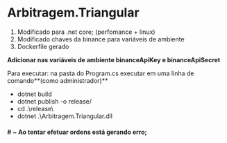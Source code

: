 # Arbitragem.Triangular

1. Modificado para .net core; (perfomance + linux)
2. Modificado chaves da binance para variáveis de ambiente
3. Dockerfile gerado

**Adicionar nas variáveis de ambiente binanceApiKey e binanceApiSecret**

Para executar:
na pasta do Program.cs executar em uma linha de comando**(como administrador)**
- dotnet build
- dotnet publish -o release/
- cd .\release\
- dotnet .\Arbitragem.Triangular.dll  




#### # ~ Ao tentar efetuar ordens está gerando erro;
